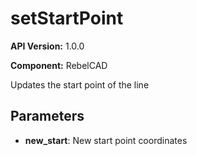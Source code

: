 # setStartPoint

**API Version:** 1.0.0

**Component:** RebelCAD

Updates the start point of the line

## Parameters

- **new_start**: New start point coordinates

